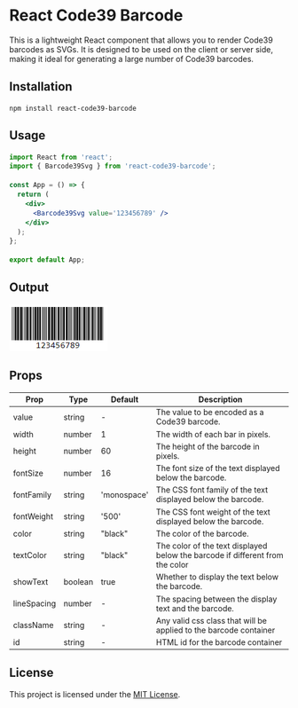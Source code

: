 # React Code39 Barcode

This is a lightweight React component that allows you to render Code39 barcodes as SVGs. It is designed to be used on the client or server side, making it ideal for generating a large number of Code39 barcodes.

## Installation

```
npm install react-code39-barcode
```

## Usage

```jsx
import React from 'react';
import { Barcode39Svg } from 'react-code39-barcode';

const App = () => {
  return (
    <div>
      <Barcode39Svg value='123456789' />
    </div>
  );
};

export default App;
```

## Output

![Code39 Barcode Example](image.png)

## Props

| Prop        | Type    | Default     | Description                                                                   |
| ----------- | ------- | ----------- | ----------------------------------------------------------------------------- |
| value       | string  | -           | The value to be encoded as a Code39 barcode.                                  |
| width       | number  | 1           | The width of each bar in pixels.                                              |
| height      | number  | 60          | The height of the barcode in pixels.                                          |
| fontSize    | number  | 16          | The font size of the text displayed below the barcode.                        |
| fontFamily  | string  | 'monospace' | The CSS font family of the text displayed below the barcode.                  |
| fontWeight  | string  | '500'       | The CSS font weight of the text displayed below the barcode.                  |
| color       | string  | "black"     | The color of the barcode.                                                     |
| textColor   | string  | "black"     | The color of the text displayed below the barcode if different from the color |
| showText    | boolean | true        | Whether to display the text below the barcode.                                |
| lineSpacing | number  | -           | The spacing between the display text and the barcode.                         |
| className   | string  | -           | Any valid css class that will be applied to the barcode container             |
| id          | string  | -           | HTML id for the barcode container                                             |

## License

This project is licensed under the [MIT License](https://opensource.org/licenses/MIT).
